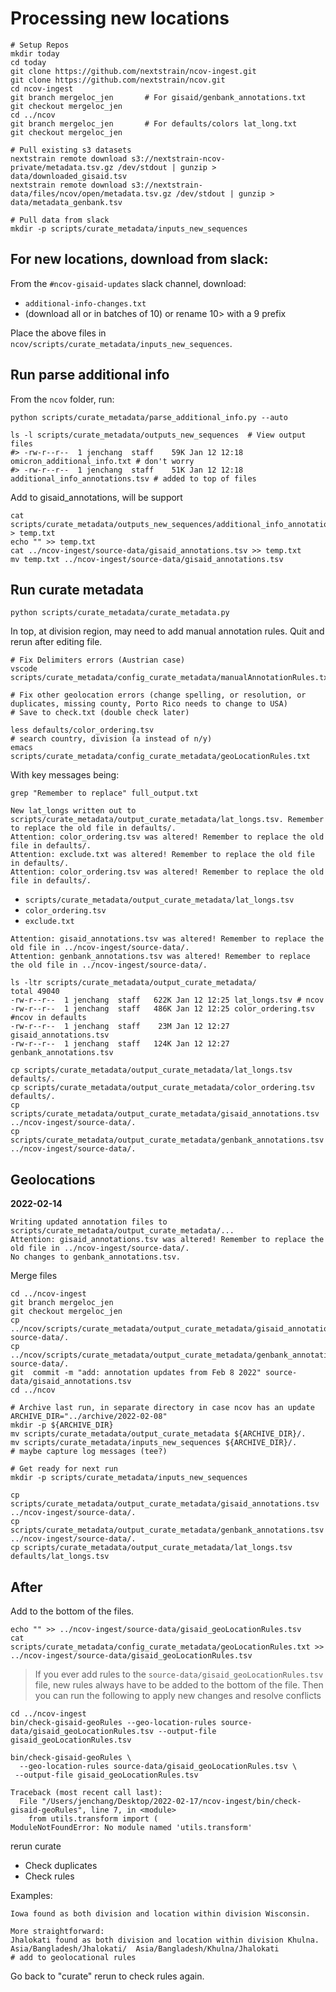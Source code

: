 # Processing new locations

```
# Setup Repos
mkdir today
cd today
git clone https://github.com/nextstrain/ncov-ingest.git
git clone https://github.com/nextstrain/ncov.git
cd ncov-ingest
git branch mergeloc_jen       # For gisaid/genbank_annotations.txt
git checkout mergeloc_jen
cd ../ncov
git branch mergeloc_jen       # For defaults/colors lat_long.txt
git checkout mergeloc_jen

# Pull existing s3 datasets
nextstrain remote download s3://nextstrain-ncov-private/metadata.tsv.gz /dev/stdout | gunzip > data/downloaded_gisaid.tsv
nextstrain remote download s3://nextstrain-data/files/ncov/open/metadata.tsv.gz /dev/stdout | gunzip > data/metadata_genbank.tsv

# Pull data from slack
mkdir -p scripts/curate_metadata/inputs_new_sequences
```

## For new locations, download from slack:

From the `#ncov-gisaid-updates` slack channel, download:

* `additional-info-changes.txt`
* (download all or in batches of 10) or rename 10> with a 9 prefix

Place the above files in `ncov/scripts/curate_metadata/inputs_new_sequences`.

## Run parse additional info

From the `ncov` folder, run:

```
python scripts/curate_metadata/parse_additional_info.py --auto 

ls -l scripts/curate_metadata/outputs_new_sequences  # View output files
#> -rw-r--r--  1 jenchang  staff    59K Jan 12 12:18 omicron_additional_info.txt # don't worry
#> -rw-r--r--  1 jenchang  staff    51K Jan 12 12:18 additional_info_annotations.tsv # added to top of files
```

Add to gisaid_annotations, will be support

```
cat scripts/curate_metadata/outputs_new_sequences/additional_info_annotations.tsv > temp.txt
echo "" >> temp.txt
cat ../ncov-ingest/source-data/gisaid_annotations.tsv >> temp.txt
mv temp.txt ../ncov-ingest/source-data/gisaid_annotations.tsv
```

## Run curate metadata

```
python scripts/curate_metadata/curate_metadata.py 
```

In top, at division region, may need to add manual annotation rules. Quit and rerun after editing file.

```
# Fix Delimiters errors (Austrian case)
vscode scripts/curate_metadata/config_curate_metadata/manualAnnotationRules.txt 

# Fix other geolocation errors (change spelling, or resolution, or duplicates, missing county, Porto Rico needs to change to USA)
# Save to check.txt (double check later)

less defaults/color_ordering.tsv 
# search country, division (a instead of n/y)
emacs scripts/curate_metadata/config_curate_metadata/geoLocationRules.txt
```


With key messages being:

```
grep "Remember to replace" full_output.txt

New lat_longs written out to scripts/curate_metadata/output_curate_metadata/lat_longs.tsv. Remember to replace the old file in defaults/.
Attention: color_ordering.tsv was altered! Remember to replace the old file in defaults/.
Attention: exclude.txt was altered! Remember to replace the old file in defaults/.
Attention: color_ordering.tsv was altered! Remember to replace the old file in defaults/.
```

* `scripts/curate_metadata/output_curate_metadata/lat_longs.tsv`
* `color_ordering.tsv`
* `exclude.txt` 

```
Attention: gisaid_annotations.tsv was altered! Remember to replace the old file in ../ncov-ingest/source-data/.
Attention: genbank_annotations.tsv was altered! Remember to replace the old file in ../ncov-ingest/source-data/.
```

```
ls -ltr scripts/curate_metadata/output_curate_metadata/
total 49040
-rw-r--r--  1 jenchang  staff   622K Jan 12 12:25 lat_longs.tsv # ncov
-rw-r--r--  1 jenchang  staff   486K Jan 12 12:25 color_ordering.tsv #ncov in defaults
-rw-r--r--  1 jenchang  staff    23M Jan 12 12:27 gisaid_annotations.tsv
-rw-r--r--  1 jenchang  staff   124K Jan 12 12:27 genbank_annotations.tsv
```

```
cp scripts/curate_metadata/output_curate_metadata/lat_longs.tsv defaults/.
cp scripts/curate_metadata/output_curate_metadata/color_ordering.tsv defaults/.
cp scripts/curate_metadata/output_curate_metadata/gisaid_annotations.tsv ../ncov-ingest/source-data/.
cp scripts/curate_metadata/output_curate_metadata/genbank_annotations.tsv ../ncov-ingest/source-data/.
```

<!--
Compare with `ncov-ingest`

```
 ls -ltr ../ncov-ingest/source-data/
total 174520
-rw-r--r--  1 jenchang  staff    58M Jan 12 12:05 accessions.tsv
-rw-r--r--  1 jenchang  staff   124K Jan 12 12:05 genbank_annotations.tsv
-rw-r--r--  1 jenchang  staff    23M Jan 12 12:05 gisaid_annotations.tsv
-rw-r--r--  1 jenchang  staff   3.1M Jan 12 12:05 gisaid_geoLocationRules.tsv
-rw-r--r--  1 jenchang  staff   830K Jan 12 12:05 location_hierarchy.tsv
-rw-r--r--  1 jenchang  staff   769B Jan 12 12:05 us-state-codes.tsv
```
-->

## Geolocations

**2022-02-14**

```
Writing updated annotation files to scripts/curate_metadata/output_curate_metadata/...
Attention: gisaid_annotations.tsv was altered! Remember to replace the old file in ../ncov-ingest/source-data/.
No changes to genbank_annotations.tsv.
```

Merge files

```
cd ../ncov-ingest
git branch mergeloc_jen
git checkout mergeloc_jen
cp ../ncov/scripts/curate_metadata/output_curate_metadata/gisaid_annotations.tsv source-data/.
cp ../ncov/scripts/curate_metadata/output_curate_metadata/genbank_annotations.tsv source-data/.
git  commit -m "add: annotation updates from Feb 8 2022" source-data/gisaid_annotations.tsv
cd ../ncov

# Archive last run, in separate directory in case ncov has an update
ARCHIVE_DIR="../archive/2022-02-08"
mkdir -p ${ARCHIVE_DIR}
mv scripts/curate_metadata/output_curate_metadata ${ARCHIVE_DIR}/.
mv scripts/curate_metadata/inputs_new_sequences ${ARCHIVE_DIR}/.
# maybe capture log messages (tee?)

# Get ready for next run 
mkdir -p scripts/curate_metadata/inputs_new_sequences
```

```
cp scripts/curate_metadata/output_curate_metadata/gisaid_annotations.tsv ../ncov-ingest/source-data/.
cp scripts/curate_metadata/output_curate_metadata/genbank_annotations.tsv ../ncov-ingest/source-data/.
cp scripts/curate_metadata/output_curate_metadata/lat_longs.tsv defaults/lat_longs.tsv 
```


## After

Add to the bottom of the files.

```
echo "" >> ../ncov-ingest/source-data/gisaid_geoLocationRules.tsv 
cat scripts/curate_metadata/config_curate_metadata/geoLocationRules.txt >> ../ncov-ingest/source-data/gisaid_geoLocationRules.tsv
```

> If you ever add rules to the `source-data/gisaid_geoLocationRules.tsv` file, new rules always have to be added to the bottom of the file. Then you can run the following to apply new changes and resolve conflicts

```
cd ../ncov-ingest
bin/check-gisaid-geoRules --geo-location-rules source-data/gisaid_geoLocationRules.tsv --output-file gisaid_geoLocationRules.tsv
```

```
bin/check-gisaid-geoRules \
  --geo-location-rules source-data/gisaid_geoLocationRules.tsv \
 --output-file gisaid_geoLocationRules.tsv

Traceback (most recent call last):
  File "/Users/jenchang/Desktop/2022-02-17/ncov-ingest/bin/check-gisaid-geoRules", line 7, in <module>
    from utils.transform import (
ModuleNotFoundError: No module named 'utils.transform'
```

rerun curate

* Check duplicates
* Check rules

Examples:

```
Iowa found as both division and location within division Wisconsin.

More straightforward:
Jhalokati found as both division and location within division Khulna.
Asia/Bangladesh/Jhalokati/	Asia/Bangladesh/Khulna/Jhalokati
# add to geolocational rules
```

Go back to "curate" rerun to check rules again.


<!-- OLD NOTES

## Pull s3 datasets

From within `ncov`.

```
nextstrain remote download s3://nextstrain-ncov-private/metadata.tsv.gz /dev/stdout | gunzip > data/downloaded_gisaid.tsv
nextstrain remote download s3://nextstrain-data/files/ncov/open/metadata.tsv.gz /dev/stdout | gunzip > data/metadata_genbank.tsv
```

Which sometimes gives me `gunzip: (stdin): trailing garbage ignored` messages.

> Maybe pull all files from a nextstrain remote download s3:XXXXXX` command?
> 
> Right now it's a tmp file: 
> 
> * https://github.com/nextstrain/ncov-ingest/blob/04ca33cbed1f96320035b9f7ebcc6abf4fa25a72/bin/notify-on-additional-info-change#L29
> * https://github.com/nextstrain/ncov-ingest/blob/ac98385fd086dfb977b8ffe77ae7f000f6f398be/Snakefile#L386
> 
> There should be a way to concatinate the last few days into one file, instead of scrolling in slack to download each one/process each one individually (marked with green box/check)

-->
